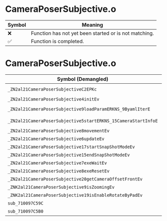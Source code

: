 # CameraPoserSubjective.o
| Symbol | Meaning 
| ------------- | ------------- 
| :x: | Function has not yet been started or is not matching. 
| :white_check_mark: | Function is completed. 


# CameraPoserSubjective.o
| Symbol (Demangled) | Symbol (Mangled) | Decompiled? |
| ------------- |  ------------- | ------------- |
| `_ZN2al21CameraPoserSubjectiveC2EPKc` | `al::CameraPoserSubjective::CameraPoserSubjective(char const*)` | :white_check_mark: |
| `_ZN2al21CameraPoserSubjective4initEv` | `al::CameraPoserSubjective::init(void)` | :white_check_mark: |
| `_ZN2al21CameraPoserSubjective9loadParamERKNS_9ByamlIterE` | `al::CameraPoserSubjective::loadParam(al::ByamlIter const&)` | :white_check_mark: |
| `_ZN2al21CameraPoserSubjective5startERKNS_15CameraStartInfoE` | `al::CameraPoserSubjective::start(al::CameraStartInfo const&)` | :white_check_mark: |
| `_ZN2al21CameraPoserSubjective8movementEv` | `al::CameraPoserSubjective::movement(void)` | :white_check_mark: |
| `_ZN2al21CameraPoserSubjective6updateEv` | `al::CameraPoserSubjective::update(void)` | :white_check_mark: |
| `_ZN2al21CameraPoserSubjective17startSnapShotModeEv` | `al::CameraPoserSubjective::startSnapShotMode(void)` | :white_check_mark: |
| `_ZN2al21CameraPoserSubjective15endSnapShotModeEv` | `al::CameraPoserSubjective::endSnapShotMode(void)` | :white_check_mark: |
| `_ZN2al21CameraPoserSubjective7exeWaitEv` | `al::CameraPoserSubjective::exeWait(void)` | :white_check_mark: |
| `_ZN2al21CameraPoserSubjective8exeResetEv` | `al::CameraPoserSubjective::exeReset(void)` | :white_check_mark: |
| `_ZN2al21CameraPoserSubjective20getCameraOffsetFrontEv` | `al::CameraPoserSubjective::getCameraOffsetFront(void)` | :white_check_mark: |
| `_ZNK2al21CameraPoserSubjective9isZoomingEv` | `al::CameraPoserSubjective::isZooming(void)const` | :white_check_mark: |
| `_ZNK2al21CameraPoserSubjective19isEnableRotateByPadEv` | `al::CameraPoserSubjective::isEnableRotateByPad(void)const` | :white_check_mark: |
| `sub_710097C59C` | `` | :white_check_mark: |
| `sub_710097C5B0` | `` | :white_check_mark: |
